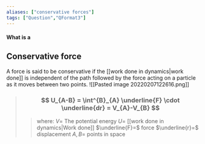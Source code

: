 ```yaml
---
aliases: ["conservative forces"]
tags: ["Question","QFormat3"]
---
```


#### What is a
## Conservative force
A force is said to be conservative if the [[work done in dynamics|work done]] is independent of the path followed by the force acting on a particle as it moves between two points.
![[Pasted image 20220207122616.png]]

> ### $$ U_{A-B} = \int^{B}_{A} \underline{F} \cdot \underline{dr} = V_{A}-V_{B}  $$ 
>> where:
>> $V=$ The potential energy
>> $U=$ [[work done in dynamics|Work done]]
>> $\underline{F}=$ force
>> $\underline{r}=$ displacement
>> $A,B=$ points in space
